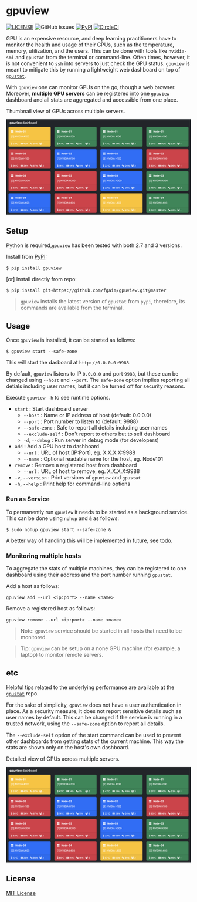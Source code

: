 gpuview
=======

[![LICENSE](https://img.shields.io/github/license/fgaim/gpuview.svg)](https://github.com/fgaim/gpuview/blob/master/LICENSE)
![GitHub issues](https://img.shields.io/github/issues/fgaim/gpuview.svg)
[![PyPI](https://img.shields.io/pypi/v/gpuview.svg)](https://pypi.org/project/gpuview/)
[![CircleCI](https://circleci.com/gh/fgaim/gpuview.svg?style=shield)](https://circleci.com/gh/fgaim/gpuview)


GPU is an expensive resource, and deep learning practitioners have to monitor the
health and usage of their GPUs, such as the temperature, memory, utilization, and the users. 
This can be done with tools like `nvidia-smi` and `gpustat` from the terminal or command-line.
Often times, however, it is not convenient to `ssh` into servers to just check the GPU status. 
`gpuview` is meant to mitigate this by running a lightweight web dashboard on top of 
[`gpustat`][repo_gpustat].  

With `gpuview` one can monitor GPUs on the go, though a web browser. Moreover, **multiple GPU servers** 
can be registered into one `gpuview` dashboard and all stats are aggregated and accessible from one place.


Thumbnail view of GPUs across multiple servers.  

![Screenshot of gpuview](https://github.com/fgaim/gpuview/blob/master/imgs/dash-1.png)


Setup
-----

Python is required,`gpuview` has been tested with both 2.7 and 3 versions.

Install from [PyPI][pypi_gpuview]:

```
$ pip install gpuview
```

[or] Install directly from repo:

```
$ pip install git+https://github.com/fgaim/gpuview.git@master
```

> `gpuview` installs the latest version of `gpustat` from `pypi`, therefore, its commands are available 
from the terminal.



Usage
-----

Once `gpuview` is installed, it can be started as follows:
```
$ gpuview start --safe-zone
```
This will start the dasboard at `http://0.0.0.0:9988`.


By default, `gpuview` listens to IP `0.0.0.0` and port `9988`, but these can be changed using `--host` and `--port`. The `safe-zone` option implies reporting all detials including user names, but it can be turned off for security reasons.


Execute `gpuview -h` to see runtime options.

* `start`              : Start dashboard server
  * `--host`           : Name or IP address of host (default: 0.0.0.0)
  * `--port`           : Port number to listen to (default: 9988)
  * `--safe-zone`      : Safe to report all details including user names
  * `--exclude-self`   : Don't report to others but to self dashboard
  * `-d`, `--debug`    : Run server in debug mode (for developers)
* `add`                : Add a GPU host to dashboard
  * `--url`            : URL of host [IP:Port], eg. X.X.X.X:9988
  * `--name`           : Optional readable name for the host, eg. Node101
* `remove`             : Remove a registered host from dashboard
  * `--url`            : URL of host to remove, eg. X.X.X.X:9988
* `-v`, `--version`    : Print versions of `gpuview` and `gpustat`
* `-h`, `--help`       : Print help for command-line options


### Run as Service

To permanently run `gpuview` it needs to be started as a background service. This can be done using `nohup` and `&` as follows:

```
$ sudo nohup gpuview start --safe-zone &
```

A better way of handling this will be implemented in future, see [todo](todo).


### Monitoring multiple hosts

To aggregate the stats of multiple machines, they can be registered to one dashboard using their address and the port number running `gpustat`.

Add a host as follows:
```
gpuview add --url <ip:port> --name <name>
```

Remove a registered host as follows:
```
gpuview remove --url <ip:port> --name <name>
```

> Note: `gpuview` service should be started in all hosts that need to be monitored.

> Tip: `gpuview` can be setup on a none GPU machine (for example, a laptop) to monitor remote servers. 


etc
---

Helpful tips related to the underlying performance are available at the [`gpustat`][repo_gpustat] repo.


For the sake of simplicity, `gpuview` does not have a user authentication in place. As a security measure,
it does not report sensitive details such as user names by default. This can be changed if the service is 
running in a trusted network, using the `--safe-zone` option to report all details. 


The `--exclude-self` option of the start command can be used to prevent other dashboards from getting stats of the current machine. This way the stats are shown only on the host's own dashboard.


Detailed view of GPUs across multiple servers.  

![Screenshot of gpuview](https://github.com/fgaim/gpuview/blob/master/imgs/dash-1.png)


License
-------

[MIT License](LICENSE)



[repo_gpustat]: https://github.com/wookayin/gpustat
[pypi_gpuview]: https://pypi.python.org/pypi/gpuview
